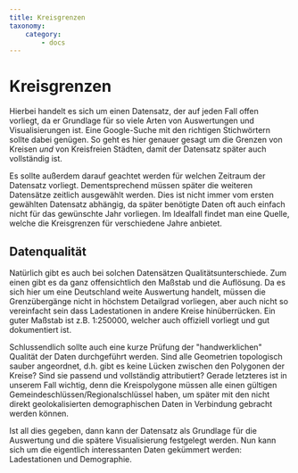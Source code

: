 ```yaml
---
title: Kreisgrenzen
taxonomy:
    category:
        - docs
---
```


# Kreisgrenzen
Hierbei handelt es sich um einen Datensatz, der auf jeden Fall offen vorliegt, da er Grundlage für so viele Arten von Auswertungen und Visualisierungen ist. Eine Google-Suche mit den richtigen Stichwörtern sollte dabei genügen. So geht es hier genauer gesagt um die Grenzen von Kreisen *und* von Kreisfreien Städten, damit der Datensatz später auch vollständig ist.

Es sollte außerdem darauf geachtet werden für welchen Zeitraum der Datensatz vorliegt. Dementsprechend müssen später die weiteren Datensätze zeitlich ausgewählt werden. Dies ist nicht immer vom ersten gewählten Datensatz abhängig, da später benötigte Daten oft auch einfach nicht für das gewünschte Jahr vorliegen. Im Idealfall findet man eine Quelle, welche die Kreisgrenzen für verschiedene Jahre anbietet.

## Datenqualität
Natürlich gibt es auch bei solchen Datensätzen Qualitätsunterschiede. Zum einen gibt es da ganz offensichtlich den Maßstab und die Auflösung. Da es sich hier um eine Deutschland weite Auswertung handelt, müssen die Grenzübergänge nicht in höchstem Detailgrad vorliegen, aber auch nicht so vereinfacht sein dass Ladestationen in andere Kreise hinüberrücken. Ein guter Maßstab ist z.B. 1:250000, welcher auch offiziell vorliegt und gut dokumentiert ist.

Schlussendlich sollte auch eine kurze Prüfung der "handwerklichen" Qualität der Daten durchgeführt werden. Sind alle Geometrien topologisch sauber angeordnet, d.h. gibt es keine Lücken zwischen den Polygonen der Kreise? Sind sie passend und vollständig attributiert? Gerade letzteres ist in unserem Fall wichtig, denn die Kreispolygone müssen alle einen gültigen Gemeindeschlüssen/Regionalschlüssel haben, um später mit den nicht direkt geolokalisierten demographischen Daten in Verbindung gebracht werden können.

Ist all dies gegeben, dann kann der Datensatz als Grundlage für die Auswertung und die spätere Visualisierung festgelegt werden. Nun kann sich um die eigentlich interessanten Daten gekümmert werden: Ladestationen und Demographie.
